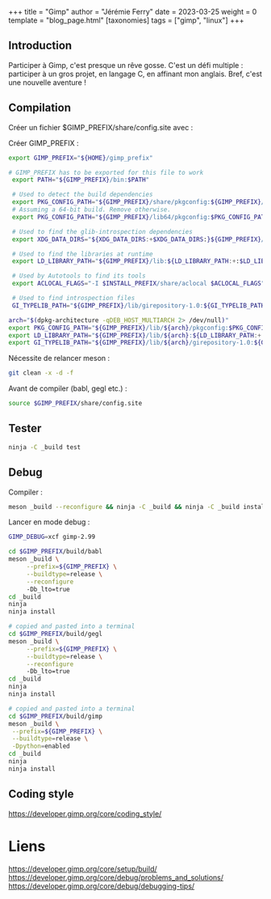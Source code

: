 +++
title = "Gimp"
author = "Jérémie Ferry"
date = 2023-03-25
weight = 0
template = "blog_page.html"
[taxonomies]
tags = ["gimp", "linux"]
+++

## Introduction

Participer à Gimp, c'est presque un rêve gosse.
C'est un défi multiple : participer à un gros projet, en langage C, en affinant mon anglais.
Bref, c'est une nouvelle aventure !

## Compilation

Créer un fichier $GIMP_PREFIX/share/config.site avec :

Créer GIMP_PREFIX :

```sh
export GIMP_PREFIX="${HOME}/gimp_prefix"
```

```sh
# GIMP_PREFIX has to be exported for this file to work
 export PATH="${GIMP_PREFIX}/bin:$PATH"

 # Used to detect the build dependencies
 export PKG_CONFIG_PATH="${GIMP_PREFIX}/share/pkgconfig:${GIMP_PREFIX}/lib/pkgconfig${PKG_CONFIG_PATH:+:$PKG_CONFIG_PATH}"
 # Assuming a 64-bit build. Remove otherwise.
 export PKG_CONFIG_PATH="${GIMP_PREFIX}/lib64/pkgconfig:$PKG_CONFIG_PATH"

 # Used to find the glib-introspection dependencies
 export XDG_DATA_DIRS="${XDG_DATA_DIRS:+$XDG_DATA_DIRS:}${GIMP_PREFIX}/share:/usr/local/share:/usr/share"

 # Used to find the libraries at runtime
 export LD_LIBRARY_PATH="${GIMP_PREFIX}/lib:${LD_LIBRARY_PATH:+:$LD_LIBRARY_PATH}"

 # Used by Autotools to find its tools
 export ACLOCAL_FLAGS="-I $INSTALL_PREFIX/share/aclocal $ACLOCAL_FLAGS"

 # Used to find introspection files
 GI_TYPELIB_PATH="${GIMP_PREFIX}/lib/girepository-1.0:${GI_TYPELIB_PATH:+:$GI_TYPELIB_PATH}"

arch="$(dpkg-architecture -qDEB_HOST_MULTIARCH 2> /dev/null)"
export PKG_CONFIG_PATH="${GIMP_PREFIX}/lib/${arch}/pkgconfig:$PKG_CONFIG_PATH"
export LD_LIBRARY_PATH="${GIMP_PREFIX}/lib/${arch}:${LD_LIBRARY_PATH:+:$LD_LIBRARY_PATH}"
export GI_TYPELIB_PATH="${GIMP_PREFIX}/lib/${arch}/girepository-1.0:${GI_TYPELIB_PATH:+:$GI_TYPELIB_PATH}"

```

Nécessite de relancer meson :

```sh
git clean -x -d -f
```

Avant de compiler (babl, gegl etc.) :

```sh
source $GIMP_PREFIX/share/config.site
```

## Tester

```sh
ninja -C _build test
```

## Debug

Compiler :

```sh
meson _build --reconfigure && ninja -C _build && ninja -C _build install
```

Lancer en mode debug :

```sh
GIMP_DEBUG=xcf gimp-2.99
```


```sh
cd $GIMP_PREFIX/build/babl
meson _build \
     --prefix=${GIMP_PREFIX} \
     --buildtype=release \
     --reconfigure
     -Db_lto=true
cd _build
ninja
ninja install

# copied and pasted into a terminal
cd $GIMP_PREFIX/build/gegl
meson _build \
     --prefix=${GIMP_PREFIX} \
     --buildtype=release \
     --reconfigure
     -Db_lto=true
cd _build
ninja
ninja install

# copied and pasted into a terminal
cd $GIMP_PREFIX/build/gimp
meson _build \
 --prefix=${GIMP_PREFIX} \
 --buildtype=release \
 -Dpython=enabled
cd _build
ninja
ninja install
```

## Coding style

https://developer.gimp.org/core/coding_style/

# Liens

https://developer.gimp.org/core/setup/build/
https://developer.gimp.org/core/debug/problems_and_solutions/
https://developer.gimp.org/core/debug/debugging-tips/
